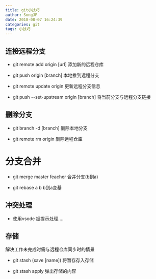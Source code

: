 ```yaml
---
title: git小技巧
author: SongJF
date: 2018-08-07 16:24:39
categories: git
tags: 小技巧
---
```



## 连接远程分支

- git remote add origin [url] 添加新的远程仓库

- git push origin [branch] 本地推到远程分支

- git remote update origin 更新远程分支信息

- git push --set-upstream origin [branch] 将当前分支与远程分支链接

<!-- more-->

## 删除分支

- git branch -d [branch] 删除本地分支

- git remote rm origin 删除远程仓库

# 分支合并

- git merge master feacher 合并分支(b到a)

- git rebase a b         b到a变基

## 冲突处理

- 使用vsode 据提示处理....

## 存储

解决工作未完成时需与远程仓库同步时的情景

- git stash (save [name]) 将暂存存入存储

- git stash apply 弹出存储的内容